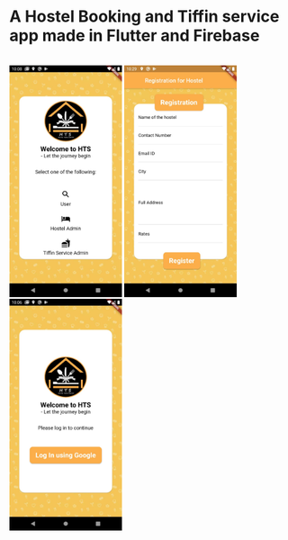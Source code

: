 # A Hostel Booking and Tiffin service app made in Flutter and Firebase

<br>
<img src="Screenshot_1.png" width=200>
<img src= "Screenshot_2.png" width=200>
<img src= "Screenshot_3.png" width=200>